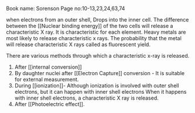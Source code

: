 Book name:   Sorenson                               Page no:10-13,23,24,63,74

when electrons from an outer shell, Drops into the inner cell. The difference between the [[Nuclear binding energy]] of the two cells will release a characteristic X ray.
It is characteristic for each element.
Heavy metals are most likely to release characteristic x rays.
The probability that the metal will release characteristic X rays called as fluorescent yield.

There are various methods through which a characteristic x-ray is released.
1. After [[internal conversion]]
2. By daughter nuclei after [[Electron Capture]] conversion - It is suitable for external measurement.
3. During [[ionization]]- Although ionization is involved with outer shell electrons, but it can happen with inner shell electrons When it happens with inner shell electrons, a characteristic X ray is released.
4. After [[Photoelectric effect]].

